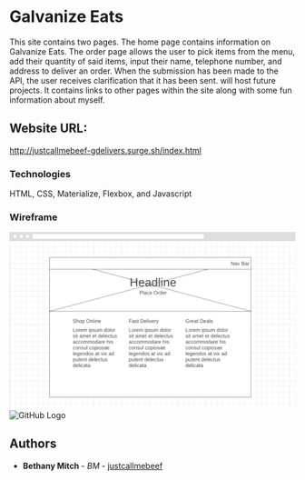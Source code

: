 # Galvanize Eats

This site contains two pages. The home page contains information on Galvanize Eats. The order page allows the user to pick items from the menu, add their quantity of said items, input their name, telephone number, and address to deliver an order. When the submission has been made to the API, the user receives clarification that it has been sent.  will host future projects. It contains links to other pages within the site along with some fun information about myself. 

## Website URL: 

http://justcallmebeef-gdelivers.surge.sh/index.html

### Technologies 

HTML, CSS, Materialize, Flexbox, and Javascript 

### Wireframe

![Index Wireframe](assets/index-wireframe.png)
![GitHub Logo](/Users/bethanymitch/block1/galvanize-eats/assets/order-wireframe.png)

## Authors

* **Bethany Mitch** - *BM* - [justcallmebeef](https://github.com/justcallmebeef)